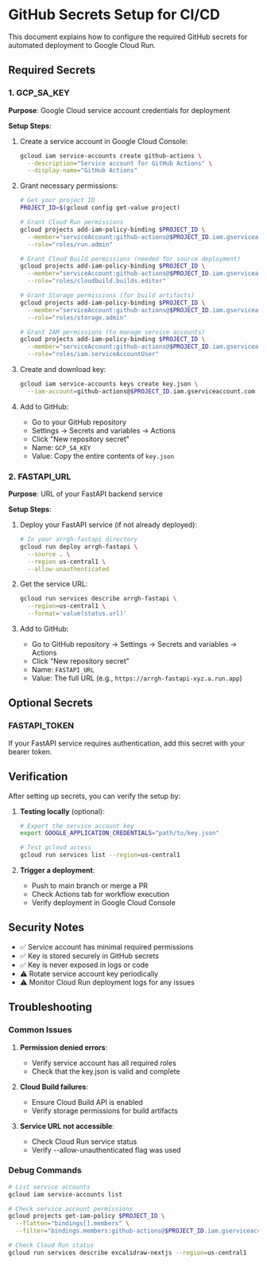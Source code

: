 # GitHub Secrets Setup for CI/CD

This document explains how to configure the required GitHub secrets for automated deployment to Google Cloud Run.

## Required Secrets

### 1. GCP_SA_KEY
**Purpose**: Google Cloud service account credentials for deployment

**Setup Steps**:
1. Create a service account in Google Cloud Console:
   ```bash
   gcloud iam service-accounts create github-actions \
     --description="Service account for GitHub Actions" \
     --display-name="GitHub Actions"
   ```

2. Grant necessary permissions:
   ```bash
   # Get your project ID
   PROJECT_ID=$(gcloud config get-value project)
   
   # Grant Cloud Run permissions
   gcloud projects add-iam-policy-binding $PROJECT_ID \
     --member="serviceAccount:github-actions@$PROJECT_ID.iam.gserviceaccount.com" \
     --role="roles/run.admin"
   
   # Grant Cloud Build permissions (needed for source deployment)
   gcloud projects add-iam-policy-binding $PROJECT_ID \
     --member="serviceAccount:github-actions@$PROJECT_ID.iam.gserviceaccount.com" \
     --role="roles/cloudbuild.builds.editor"
   
   # Grant Storage permissions (for build artifacts)
   gcloud projects add-iam-policy-binding $PROJECT_ID \
     --member="serviceAccount:github-actions@$PROJECT_ID.iam.gserviceaccount.com" \
     --role="roles/storage.admin"
   
   # Grant IAM permissions (to manage service accounts)
   gcloud projects add-iam-policy-binding $PROJECT_ID \
     --member="serviceAccount:github-actions@$PROJECT_ID.iam.gserviceaccount.com" \
     --role="roles/iam.serviceAccountUser"
   ```

3. Create and download key:
   ```bash
   gcloud iam service-accounts keys create key.json \
     --iam-account=github-actions@$PROJECT_ID.iam.gserviceaccount.com
   ```

4. Add to GitHub:
   - Go to your GitHub repository
   - Settings → Secrets and variables → Actions
   - Click "New repository secret"
   - Name: `GCP_SA_KEY`
   - Value: Copy the entire contents of `key.json`

### 2. FASTAPI_URL
**Purpose**: URL of your FastAPI backend service

**Setup Steps**:
1. Deploy your FastAPI service (if not already deployed):
   ```bash
   # In your arrgh-fastapi directory
   gcloud run deploy arrgh-fastapi \
     --source . \
     --region us-central1 \
     --allow-unauthenticated
   ```

2. Get the service URL:
   ```bash
   gcloud run services describe arrgh-fastapi \
     --region=us-central1 \
     --format='value(status.url)'
   ```

3. Add to GitHub:
   - Go to GitHub repository → Settings → Secrets and variables → Actions
   - Click "New repository secret"
   - Name: `FASTAPI_URL`
   - Value: The full URL (e.g., `https://arrgh-fastapi-xyz.a.run.app`)

## Optional Secrets

### FASTAPI_TOKEN
If your FastAPI service requires authentication, add this secret with your bearer token.

## Verification

After setting up secrets, you can verify the setup by:

1. **Testing locally** (optional):
   ```bash
   # Export the service account key
   export GOOGLE_APPLICATION_CREDENTIALS="path/to/key.json"
   
   # Test gcloud access
   gcloud run services list --region=us-central1
   ```

2. **Trigger a deployment**:
   - Push to main branch or merge a PR
   - Check Actions tab for workflow execution
   - Verify deployment in Google Cloud Console

## Security Notes

- ✅ Service account has minimal required permissions
- ✅ Key is stored securely in GitHub secrets
- ✅ Key is never exposed in logs or code
- ⚠️ Rotate service account key periodically
- ⚠️ Monitor Cloud Run deployment logs for any issues

## Troubleshooting

### Common Issues

1. **Permission denied errors**:
   - Verify service account has all required roles
   - Check that the key.json is valid and complete

2. **Cloud Build failures**:
   - Ensure Cloud Build API is enabled
   - Verify storage permissions for build artifacts

3. **Service URL not accessible**:
   - Check Cloud Run service status
   - Verify --allow-unauthenticated flag was used

### Debug Commands

```bash
# List service accounts
gcloud iam service-accounts list

# Check service account permissions
gcloud projects get-iam-policy $PROJECT_ID \
  --flatten="bindings[].members" \
  --filter="bindings.members:github-actions@$PROJECT_ID.iam.gserviceaccount.com"

# Check Cloud Run status
gcloud run services describe excalidraw-nextjs --region=us-central1
```